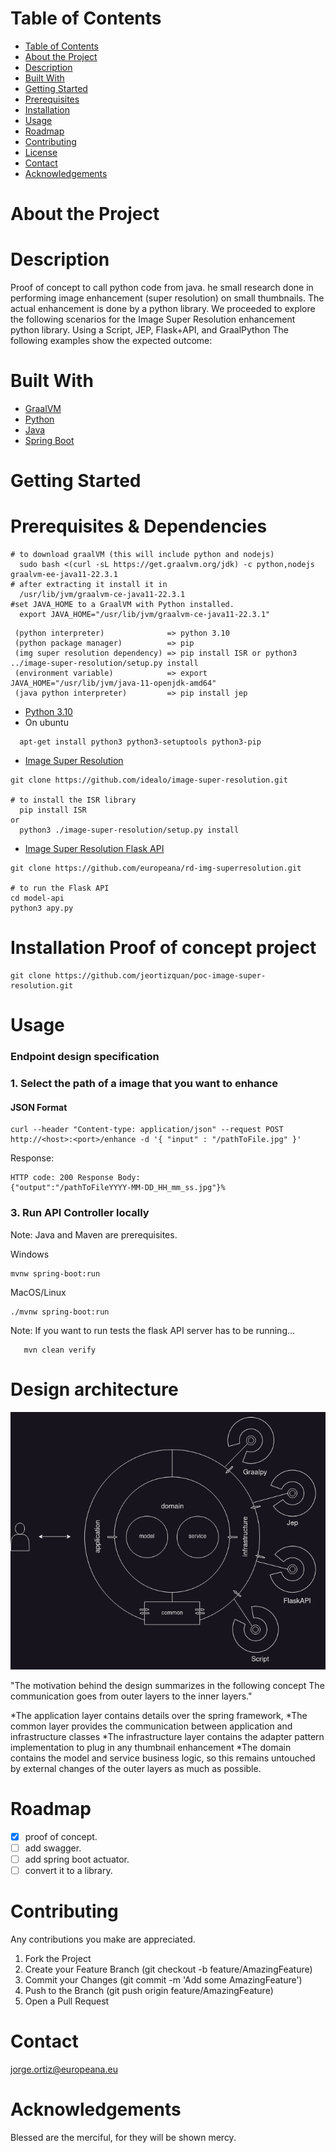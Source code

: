 # Table of Contents
- [Table of Contents](#table-of-contents)
- [About the Project](#about-the-project)
- [Description](#description)
- [Built With](#built-with)
- [Getting Started](#getting-started)
- [Prerequisites](#prerequisites)
- [Installation](#installation)
- [Usage](#usage) 
- [Roadmap](#roadmap)
- [Contributing](#contributing)
- [License](#license)
- [Contact](#contact)
- [Acknowledgements](#acknowledgements)

# About the Project

# Description
Proof of concept to call python code from java. he small research done in performing image enhancement (super resolution) 
on small thumbnails. The actual enhancement is done by a python library. We proceeded to explore the following scenarios 
for the Image Super Resolution enhancement python library. Using a Script, JEP, Flask+API, and GraalPython
The following examples show the expected outcome:

# Built With
* [GraalVM](https://www.graalvm.org)
* [Python](https://www.python.org/) 
* [Java](https://www.java.com)
* [Spring Boot](https://spring.io)

# Getting Started
# Prerequisites & Dependencies
``` 
# to download graalVM (this will include python and nodejs)
  sudo bash <(curl -sL https://get.graalvm.org/jdk) -c python,nodejs graalvm-ee-java11-22.3.1
# after extracting it install it in
  /usr/lib/jvm/graalvm-ce-java11-22.3.1
#set JAVA_HOME to a GraalVM with Python installed.
  export JAVA_HOME="/usr/lib/jvm/graalvm-ce-java11-22.3.1"
```

```
 (python interpreter)              => python 3.10
 (python package manager)          => pip
 (img super resolution dependency) => pip install ISR or python3 ../image-super-resolution/setup.py install
 (environment variable)            => export JAVA_HOME="/usr/lib/jvm/java-11-openjdk-amd64"
 (java python interpreter)         => pip install jep
```
* [Python 3.10](https://www.python.org)
* On ubuntu 
```
  apt-get install python3 python3-setuptools python3-pip
```
* [Image Super Resolution](https://github.com/idealo/image-super-resolution)
``` 
git clone https://github.com/idealo/image-super-resolution.git

# to install the ISR library
  pip install ISR
or
  python3 ./image-super-resolution/setup.py install
```
* [Image Super Resolution Flask API](https://github.com/europeana/rd-img-superresolution.git)
```
git clone https://github.com/europeana/rd-img-superresolution.git

# to run the Flask API 
cd model-api
python3 apy.py
```

# Installation Proof of concept project

```
git clone https://github.com/jeortizquan/poc-image-super-resolution.git
```

# Usage

### Endpoint design specification
### 1. Select the path of a image that you want to enhance

#### JSON Format
```
curl --header "Content-type: application/json" --request POST http://<host>:<port>/enhance -d '{ "input" : "/pathToFile.jpg" }'
```
Response:
```
HTTP code: 200 Response Body: 
{"output":"/pathToFileYYYY-MM-DD_HH_mm_ss.jpg"}% 
```

### 3. Run API Controller locally 
Note: Java and Maven are prerequisites.

Windows
```
mvnw spring-boot:run
```

MacOS/Linux
```
./mvnw spring-boot:run
```

Note: If you want to run tests
the flask API server has to be running...
```
   mvn clean verify
```
# Design architecture
![architecture](./images/architecture.png)

"The motivation behind the design summarizes in the following concept
The communication goes from outer layers to the inner layers."

*The application layer contains details over the spring framework, 
*The common layer provides the communication between application and infrastructure classes 
*The infrastructure layer contains the adapter pattern implementation to plug in any thumbnail enhancement
*The domain contains the model and service business logic, so this remains untouched by external changes
of the outer layers as much as possible.

# Roadmap
- [x] proof of concept.
- [ ] add swagger.
- [ ] add spring boot actuator.
- [ ] convert it to a library.

# Contributing
Any contributions you make are appreciated.

1. Fork the Project
2. Create your Feature Branch (git checkout -b feature/AmazingFeature)
3. Commit your Changes (git commit -m 'Add some AmazingFeature')
4. Push to the Branch (git push origin feature/AmazingFeature)
5. Open a Pull Request

# Contact
jorge.ortiz@europeana.eu

# Acknowledgements
Blessed are the merciful, for they will be shown mercy.
